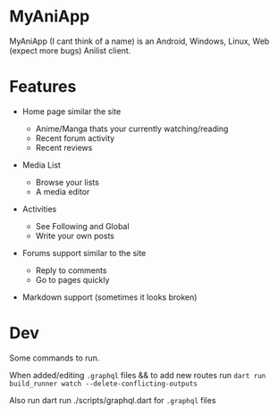 # MyAniApp

MyAniApp (I cant think of a name) is an Android, Windows, Linux, Web (expect more bugs) Anilist client.

# Features

- Home page similar the site

  - Anime/Manga thats your currently watching/reading
  - Recent forum activity
  - Recent reviews

- Media List

  - Browse your lists
  - A media editor

- Activities

  - See Following and Global
  - Write your own posts

- Forums support similar to the site

  - Reply to comments
  - Go to pages quickly

- Markdown support (sometimes it looks broken)

# Dev

Some commands to run.

When added/editing `.graphql` files && to add new routes run `dart run build_runner watch --delete-conflicting-outputs`

Also run dart run ./scripts/graphql.dart for `.graphql` files
